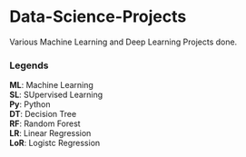 # Data-Science-Projects
Various Machine Learning and Deep Learning Projects done. 
### Legends
**ML**: Machine Learning </br>
**SL**: SUpervised Learning </br>
**Py**: Python </br>
**DT**: Decision Tree </br>
**RF**: Random Forest </br>
**LR**: Linear Regression </br>
**LoR**: Logistc Regression </br>
